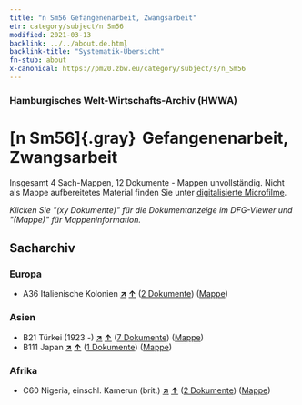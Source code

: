 ```yaml
---
title: "n Sm56 Gefangenenarbeit, Zwangsarbeit"
etr: category/subject/n Sm56
modified: 2021-03-13
backlink: ../../about.de.html
backlink-title: "Systematik-Übersicht"
fn-stub: about
x-canonical: https://pm20.zbw.eu/category/subject/s/n_Sm56
---
```


### Hamburgisches Welt-Wirtschafts-Archiv (HWWA)
# [n Sm56]{.gray}&#8201; Gefangenenarbeit, Zwangsarbeit&#160; 




Insgesamt 4 Sach-Mappen, 12 Dokumente - Mappen unvollständig.
Nicht als Mappe aufbereitetes Material finden Sie unter [digitalisierte Microfilme](/film/h1_sh.de.html).

_Klicken Sie "(xy Dokumente)" für die Dokumentanzeige im DFG-Viewer und "(Mappe)" für Mappeninformation._

## Sacharchiv




### Europa

- A36 Italienische Kolonien [**&nearr;**](../../../geo/i/141012/about.de.html "Italienische Kolonien (alle Mappen)") [**&uarr;**](../../../geo/about.de.html#A36 "Ländersystematik") (<a href="https://pm20.zbw.eu/dfgview/sh/141012,145860" title="über: Italienische Kolonien : Gefangenenarbeit, Zwangsarbeit" target="_blank">2 Dokumente</a>) ([Mappe](../../../../folder/sh/1410xx/141012/1458xx/145860/about.de.html))

### Asien

- B21 Türkei (1923 -) [**&nearr;**](../../../geo/i/141111/about.de.html "Türkei (1923 -) (alle Mappen)") [**&uarr;**](../../../geo/about.de.html#B21 "Ländersystematik") (<a href="https://pm20.zbw.eu/dfgview/sh/141111,145860" title="über: Türkei (1923 -) : Gefangenenarbeit, Zwangsarbeit" target="_blank">7 Dokumente</a>) ([Mappe](../../../../folder/sh/1411xx/141111/1458xx/145860/about.de.html))
- B111 Japan [**&nearr;**](../../../geo/i/141272/about.de.html "Japan (alle Mappen)") [**&uarr;**](../../../geo/about.de.html#B111 "Ländersystematik") (<a href="https://pm20.zbw.eu/dfgview/sh/141272,145860" title="über: Japan : Gefangenenarbeit, Zwangsarbeit" target="_blank">1 Dokumente</a>) ([Mappe](../../../../folder/sh/1412xx/141272/1458xx/145860/about.de.html))

### Afrika

- C60 Nigeria, einschl. Kamerun (brit.) [**&nearr;**](../../../geo/i/141409/about.de.html "Nigeria, einschl. Kamerun (brit.) (alle Mappen)") [**&uarr;**](../../../geo/about.de.html#C60 "Ländersystematik") (<a href="https://pm20.zbw.eu/dfgview/sh/141409,145860" title="über: Nigeria, einschl. Kamerun (brit.) : Gefangenenarbeit, Zwangsarbeit" target="_blank">2 Dokumente</a>) ([Mappe](../../../../folder/sh/1414xx/141409/1458xx/145860/about.de.html))


